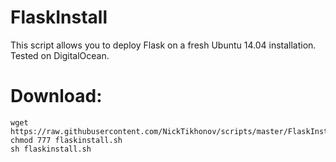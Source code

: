 # FlaskInstall
This script allows you to deploy Flask on a fresh Ubuntu 14.04 installation. Tested on DigitalOcean.

# Download:
```
wget https://raw.githubusercontent.com/NickTikhonov/scripts/master/FlaskInstall/flaskinstall.sh
chmod 777 flaskinstall.sh
sh flaskinstall.sh
```
